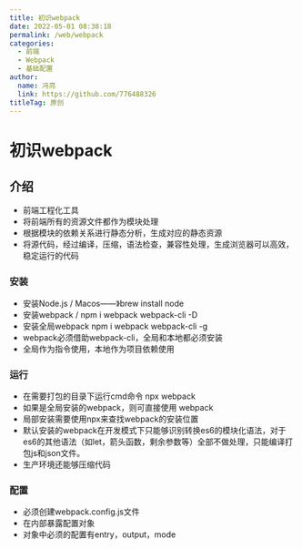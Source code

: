```yaml
---
title: 初识webpack
date: 2022-05-01 08:38:18
permalink: /web/webpack
categories: 
  - 前端
  - Webpack
  - 基础配置
author: 
  name: 冯亮
  link: https://github.com/776488326
titleTag: 原创
---
```

# 初识webpack

## 介绍

- 前端工程化工具
- 将前端所有的资源文件都作为模块处理
- 根据模块的依赖关系进行静态分析，生成对应的静态资源
- 将源代码，经过编译，压缩，语法检查，兼容性处理，生成浏览器可以高效，稳定运行的代码

### 安装

- 安装Node.js / Macos——》brew install node
- 安装webpack / npm i webpack webpack-cli -D
- 安装全局webpack npm i webpack webpack-cli -g
- webpack必须借助webpack-cli，全局和本地都必须安装
- 全局作为指令使用，本地作为项目依赖使用

### 运行

- 在需要打包的目录下运行cmd命令 npx webpack
- 如果是全局安装的webpack，则可直接使用 webpack
- 局部安装需要使用npx来查找webpack的安装位置
- 默认安装的webpack在开发模式下只能够识别转换es6的模块化语法，对于es6的其他语法（如let，箭头函数，剩余参数等）全部不做处理，只能编译打包js和json文件。
- 生产环境还能够压缩代码

### 配置

- 必须创建webpack.config.js文件
- 在内部暴露配置对象
- 对象中必须的配置有entry，output，mode
